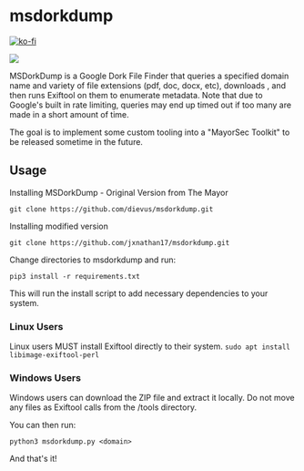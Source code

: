 # msdorkdump

[![ko-fi](https://ko-fi.com/img/githubbutton_sm.svg)](https://ko-fi.com/M4M03Q2JN)

<p align="left">
  <img src="/images/dorkdump.png" />
</p>

MSDorkDump is a Google Dork File Finder that queries a specified domain name and variety of file extensions (pdf, doc, docx, etc), downloads , and then runs Exiftool on them to enumerate metadata. Note that due to Google's built in rate limiting, queries may end up timed out if too many are made in a short amount of time.

The goal is to implement some custom tooling into a "MayorSec Toolkit" to be released sometime in the future.

## Usage
Installing MSDorkDump - Original Version from The Mayor

```git clone https://github.com/dievus/msdorkdump.git```

Installing modified version

```git clone https://github.com/jxnathan17/msdorkdump.git```

Change directories to msdorkdump and run:

```pip3 install -r requirements.txt```

This will run the install script to add necessary dependencies to your system.

### Linux Users

Linux users MUST install Exiftool directly to their system.
```sudo apt install libimage-exiftool-perl```

### Windows Users

Windows users can download the ZIP file and extract it locally.  Do not move any files as Exiftool calls from the /tools directory.

You can then run:

```python3 msdorkdump.py <domain>```

And that's it!
